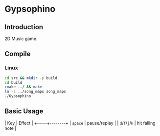 # Gypsophino

## Introduction

2D Music game.

## Compile

### Linux

```bash
cd src && mkdir -p build
cd build
cmake ../ && make
ln -s ../song_maps song_maps
./Gypsophino
```

## Basic Usage

| Key | Effect |
+-----+--------+
| `space` | pause/replay |
| `d`/`f`/`j`/`k` | hit falling note |
